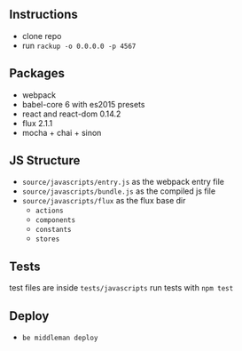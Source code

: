 Instructions
---

- clone repo
- run `rackup -o 0.0.0.0 -p 4567`

Packages
---

- webpack
- babel-core 6 with es2015 presets
- react and react-dom 0.14.2
- flux 2.1.1
- mocha + chai + sinon

JS Structure
---

- `source/javascripts/entry.js` as the webpack entry file
- `source/javascripts/bundle.js` as the compiled js file
- `source/javascripts/flux` as the flux base dir
  - `actions`
  - `components`
  - `constants`
  - `stores`

Tests
---

test files are inside `tests/javascripts`
run tests with `npm test`

Deploy
---

- `be middleman deploy`
